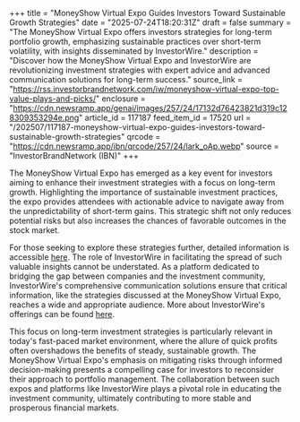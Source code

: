 +++
title = "MoneyShow Virtual Expo Guides Investors Toward Sustainable Growth Strategies"
date = "2025-07-24T18:20:31Z"
draft = false
summary = "The MoneyShow Virtual Expo offers investors strategies for long-term portfolio growth, emphasizing sustainable practices over short-term volatility, with insights disseminated by InvestorWire."
description = "Discover how the MoneyShow Virtual Expo and InvestorWire are revolutionizing investment strategies with expert advice and advanced communication solutions for long-term success."
source_link = "https://rss.investorbrandnetwork.com/iw/moneyshow-virtual-expo-top-value-plays-and-picks/"
enclosure = "https://cdn.newsramp.app/genai/images/257/24/17132d76423821d319c128309353294e.png"
article_id = 117187
feed_item_id = 17520
url = "/202507/117187-moneyshow-virtual-expo-guides-investors-toward-sustainable-growth-strategies"
qrcode = "https://cdn.newsramp.app/ibn/qrcode/257/24/lark_oAp.webp"
source = "InvestorBrandNetwork (IBN)"
+++

<p>The MoneyShow Virtual Expo has emerged as a key event for investors aiming to enhance their investment strategies with a focus on long-term growth. Highlighting the importance of sustainable investment practices, the expo provides attendees with actionable advice to navigate away from the unpredictability of short-term gains. This strategic shift not only reduces potential risks but also increases the chances of favorable outcomes in the stock market.</p><p>For those seeking to explore these strategies further, detailed information is accessible <a href='https://ibn.fm/b33VR' rel='nofollow' target='_blank'>here</a>. The role of InvestorWire in facilitating the spread of such valuable insights cannot be understated. As a platform dedicated to bridging the gap between companies and the investment community, InvestorWire's comprehensive communication solutions ensure that critical information, like the strategies discussed at the MoneyShow Virtual Expo, reaches a wide and appropriate audience. More about InvestorWire's offerings can be found <a href='https://www.InvestorWire.com' rel='nofollow' target='_blank'>here</a>.</p><p>This focus on long-term investment strategies is particularly relevant in today's fast-paced market environment, where the allure of quick profits often overshadows the benefits of steady, sustainable growth. The MoneyShow Virtual Expo's emphasis on mitigating risks through informed decision-making presents a compelling case for investors to reconsider their approach to portfolio management. The collaboration between such expos and platforms like InvestorWire plays a pivotal role in educating the investment community, ultimately contributing to more stable and prosperous financial markets.</p>